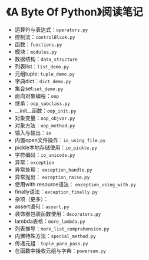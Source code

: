 # 《A Byte Of Python》阅读笔记

- 运算符与表达式：`operators.py`
- 控制流：`controlBlcok.py`
- 函数：`functions.py`
- 模块：`modules.py`
- 数据结构：`data_structure`
- 列表list：`list_demo.py`
- 元组tuple: `tuple_demo.py`
- 字典dict：`dict_demo.py`
- 集合set:`set_demo.py`
- 面向对象编程：`oop`
- 继承：`oop_subclass.py`
- __init__函数：`oop_init.py`
- 对象变量：`oop_objvar.py`
- 对象方法：`oop_method.py`
- 输入与输出：`io`
- 内置open文件操作：`io_using_file.py`
- pickle本地存储使用：`io_pickle.py`
- 字符编码：`io_unicode.py`
- 异常：`exception`
- 异常处理： `exception_handle.py`
- 异常抛出： `exception_raise.py`
- 使用with resource语法： `exception_using_with.py`
- finally语法：`exception_finally.py`
- 杂项（更多）：
- assert语句：`assert.py`
- 装饰器包装函数使用：`decorators.py`
- lambda表格：`more_lambda.py`
- 列表推导：`more_list_comprehension.py`
- 内置特殊方法：`special_method.py`
- 传递元组：`tuple_para_pass.py`
- 在函数中接收元组与字典：`powersum.py`


